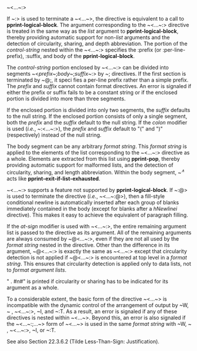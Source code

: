  



~&lt;...~:&gt; 



If ~:&gt; is used to terminate a ~&lt;...~&gt;, the directive is equivalent to a call to **pprint-logical-block**. The argument corresponding to the ~&lt;...~:&gt; directive is treated in the same way as the *list* argument to **pprint-logical-block**, thereby providing automatic support for non-*list* arguments and the detection of circularity, sharing, and depth abbreviation. The portion of the *control-string* nested within the ~&lt;...~:&gt; specifies the :prefix (or :per-line-prefix), :suffix, and body of the **pprint-logical-block**. 



The *control-string* portion enclosed by ~&lt;...~:&gt; can be divided into segments ~&lt;*prefix*~;*body*~;*suffix*~:&gt; by ~; directives. If the first section is terminated by ~@;, it speci fies a per-line prefix rather than a simple prefix. The *prefix* and *suffix* cannot contain format directives. An error is signaled if either the prefix or suffix fails to be a constant string or if the enclosed portion is divided into more than three segments. 



If the enclosed portion is divided into only two segments, the *suffix* defaults to the null string. If the enclosed portion consists of only a single segment, both the *prefix* and the *suffix* default to the null string. If the *colon* modifier is used (*i.e.*, ~:&lt;...~:&gt;), the *prefix* and *suffix* default to "(" and ")" (respectively) instead of the null string. 



The body segment can be any arbitrary <i>format string</i>. This <i>format string</i> is applied to the elements of the list corresponding to the ~&lt;...~:&gt; directive as a whole. Elements are extracted from this list using <b>pprint-pop</b>, thereby providing automatic support for malformed lists, and the detection of circularity, sharing, and length abbreviation. Within the body segment, ~<i><sup>∧</sup></i> acts like <b>pprint-exit-if-list-exhausted</b>. 



~&lt;...~:&gt; supports a feature not supported by **pprint-logical-block**. If ~:@&gt; is used to terminate the directive (*i.e.*, ~&lt;...~:@&gt;), then a fill-style conditional newline is automatically inserted after each group of blanks immediately contained in the body (except for blanks after a *hNewlinei* directive). This makes it easy to achieve the equivalent of paragraph filling. 



If the *at-sign* modifier is used with ~&lt;...~:&gt;, the entire remaining argument list is passed to the directive as its argument. All of the remaining arguments are always consumed by ~@&lt;...~:&gt;, even if they are not all used by the *format string* nested in the directive. Other than the difference in its argument, ~@&lt;...~:&gt; is exactly the same as ~&lt;...~:&gt; except that circularity detection is not applied if ~@&lt;...~:&gt; is encountered at top level in a *format string*. This ensures that circularity detection is applied only to data lists, not to *format argument lists*. 



" . #*n*#" is printed if circularity or sharing has to be indicated for its argument as a whole. 



 



 



To a considerable extent, the basic form of the directive ~&lt;...~&gt; is incompatible with the dynamic control of the arrangement of output by ~W, ~ , ~&lt;...~:&gt;, ~I, and ~:T. As a result, an error is signaled if any of these directives is nested within ~&lt;...~&gt;. Beyond this, an error is also signaled if the ~&lt;...~:;...~&gt; form of ~&lt;...~&gt; is used in the same *format string* with ~W, ~ , ~&lt;...~:&gt;, ~I, or ~:T. 



See also Section 22.3.6.2 (Tilde Less-Than-Sign: Justification). 



